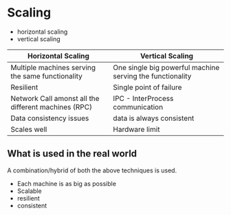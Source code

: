 # Scaling

* horizontal scaling
* vertical scaling

| Horizontal Scaling | Vertical Scaling |
|------|-----|
| Multiple machines serving the same functionality | One single big powerful machine serving the functionality |
| Resilient | Single point of failure |
| Network Call amonst all the different machines (RPC) | IPC - InterProcess communication |
| Data consistency issues | data is always consistent |
| Scales well | Hardware limit |

## What is used in the real world

A combination/hybrid of both the above techniques is used.

* Each machine is as big as possible
* Scalable
* resilient
* consistent